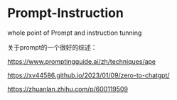 # Prompt-Instruction
whole point of Prompt and instruction tunning 

关于prompt的一个很好的综述：

https://www.promptingguide.ai/zh/techniques/ape

https://xv44586.github.io/2023/01/09/zero-to-chatgpt/

https://zhuanlan.zhihu.com/p/600119509
